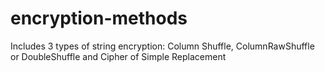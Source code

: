 # encryption-methods
Includes 3 types of string encryption: Column Shuffle, ColumnRawShuffle or DoubleShuffle and Cipher of Simple Replacement
